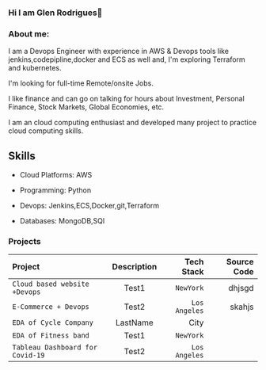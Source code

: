 ### Hi I am Glen Rodrigues👋

### About me:

I am a Devops Engineer with experience in AWS & Devops tools like jenkins,codepipline,docker and ECS as well and, I'm exploring Terraform and kubernetes.

I'm looking for full-time Remote/onsite Jobs.

I like finance and can go on talking for hours about Investment, Personal Finance, Stock Markets, Global Economies, etc.

I am an cloud computing enthusiast and developed many project to practice cloud computing skills.


## Skills
* Cloud Platforms: AWS

* Programming: Python 

* Devops: Jenkins,ECS,Docker,git,Terraform

* Databases: MongoDB,SQl



### Projects

| Project                        | Description      | Tech Stack         | Source Code |
| :------------                  |   :---:          | --------:          | --------: |
| `Cloud based website +Devops`  | Test1            | `NewYork`          | dhjsgd      |
| `E-Commerce + Devops`          | Test2            | `Los Angeles`      |  skahjs       |
| `EDA of Cycle Company`         | LastName         | City               |                 |
| `EDA of Fitness band `         | Test1            | `NewYork`          |                   |
| `Tableau Dashboard for Covid-19`                          | Test2            | `Los Angeles`      |                     |            |



<!--
**Glenrodrigues/GlenRodrigues** is a ✨ _special_ ✨ repository because its `README.md` (this file) appears on your GitHub profile.

Here are some ideas to get you started:

- 🔭 I’m currently working on ...
- 🌱 I’m currently learning ...
- 👯 I’m looking to collaborate on ...
- 🤔 I’m looking for help with ...
- 💬 Ask me about ...
- 📫 How to reach me: ...
- 😄 Pronouns: ...
- ⚡ Fun fact: ...
-->
